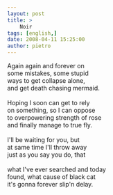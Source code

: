 ```yaml
---
layout: post
title: >
    Noir
tags: [english,]
date: 2008-04-11 15:25:00
author: pietro
---
```

Again again and forever on<br/>some mistakes, some stupid<br/>ways to get collapse alone,<br/>and get death chasing mermaid.<br/><br/>Hoping I soon can get to rely<br/>on something, so I can oppose<br/>to overpowering strength of rose<br/>and finally manage to true fly.<br/><br/>I'll be waiting for you, but<br/>at same time I'll throw away<br/>just as you say you do, that<br/><br/>what I've ever searched and today<br/>found, what cause of black cat<br/>it's gonna forever slip'n delay.
